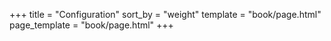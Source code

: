 +++
title = "Configuration"
sort_by = "weight"
template = "book/page.html"
page_template = "book/page.html"
+++
